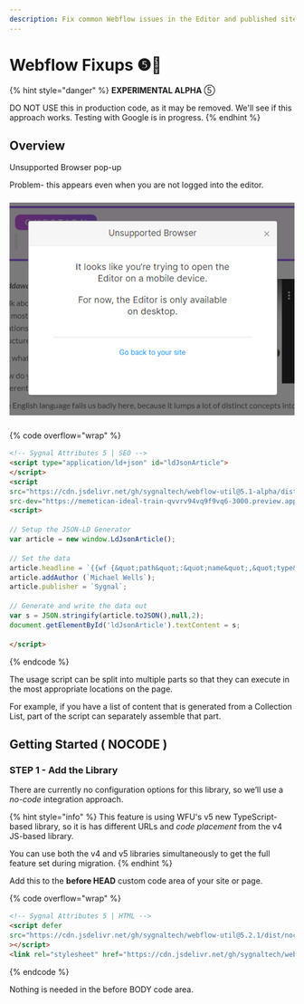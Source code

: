 ```yaml
---
description: Fix common Webflow issues in the Editor and published site.
---
```


# Webflow Fixups ❺🧪

{% hint style="danger" %}
**EXPERIMENTAL ALPHA** ⑤

DO NOT USE this in production code, as it may be removed. We'll see if this approach works. Testing with Google is in progress.&#x20;
{% endhint %}

## Overview <a href="#display-captions-in-webflows-lightboxes" id="display-captions-in-webflows-lightboxes"></a>

Unsupported Browser pop-up

Problem- this appears even when you are not logged into the editor.

### ![](<../.gitbook/assets/image (3).png>)

###

{% code overflow="wrap" %}
```html
<!-- Sygnal Attributes 5 | SEO -->
<script type="application/ld+json" id="ldJsonArticle">
</script>
<script 
src="https://cdn.jsdelivr.net/gh/sygnaltech/webflow-util@5.1-alpha/dist/experimental/webflow-seo.js"
src-dev="https://memetican-ideal-train-qvvrv94vq9f9vq6-3000.preview.app.github.dev/dist/experimental/webflow-seo.js"></script>
<script> 

// Setup the JSON-LD Generator
var article = new window.LdJsonArticle();

// Set the data
article.headline = `{{wf {&quot;path&quot;:&quot;name&quot;,&quot;type&quot;:&quot;PlainText&quot;\} }}`;
article.addAuthor (`Michael Wells`);
article.publisher = `Sygnal`;

// Generate and write the data out
var s = JSON.stringify(article.toJSON(),null,2); 
document.getElementById('ldJsonArticle').textContent = s;

</script>
```
{% endcode %}

The usage script can be split into multiple parts so that they can execute in the most appropriate locations on the page.

For example, if you have a list of content that is generated from a Collection List, part of the script can separately assemble that part.&#x20;

## Getting Started ( NOCODE ) <a href="#getting-started-nocode" id="getting-started-nocode"></a>

### STEP 1 - Add the Library <a href="#step-1---add-the-library" id="step-1---add-the-library"></a>

There are currently no configuration options for this library, so we’ll use a _no-code_ integration approach.

{% hint style="info" %}
This feature is using WFU's v5 new TypeScript-based library, so it is has different URLs and _code placement_ from the v4 JS-based library.&#x20;

You can use both the v4 and v5 libraries simultaneously to get the full feature set during migration.
{% endhint %}

Add this to the **before HEAD** custom code area of your site or page.



{% code overflow="wrap" %}
```html
<!-- Sygnal Attributes 5 | HTML -->
<script defer
src="https://cdn.jsdelivr.net/gh/sygnaltech/webflow-util@5.2.1/dist/nocode/webflow-fixup.min.js"
></script> 
<link rel="stylesheet" href="https://cdn.jsdelivr.net/gh/sygnaltech/webflow-util@5.2.1/dist/css/webflow-fixup.min.css">
```
{% endcode %}

Nothing is needed in the before BODY code area.&#x20;



